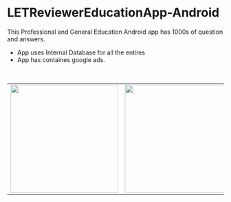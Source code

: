 # LETReviewerEducationApp-Android
This Professional and General Education Android app has 1000s of question and answers.

- App uses Internal Database for all the entires
- App has containes google ads.

</br> <table><tr> <td><img width="250px" src="https://user-images.githubusercontent.com/87483405/138675918-9fb4c045-5b07-49de-b0df-6fa9d2c3316d.jpg"/></td> <td><img width="250px" src="https://user-images.githubusercontent.com/87483405/138675926-f48fb6bf-3ef2-4e7e-9c6f-9decd64c6fbe.jpg"/></td> <td><img width="250px" src="https://user-images.githubusercontent.com/87483405/138675928-46941f14-d3ac-48b8-bbba-0f152600241c.jpg"/></td></tr> </table>

